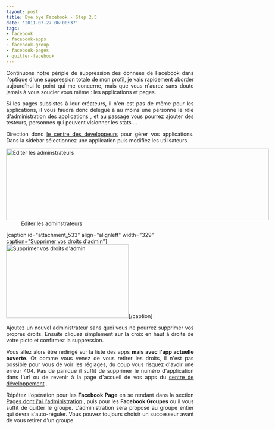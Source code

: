 ```yaml
---
layout: post
title: Bye bye Facebook - Step 2.5
date: '2011-07-27 06:00:37'
tags:
- facebook
- facebook-apps
- facebook-group
- facebook-pages
- quitter-facebook
---
```


<p style="text-align: justify;">Continuons notre périple de suppression des données de Facebook dans l'optique d'une suppression totale de mon profil, je vais rapidement aborder aujourd'hui le point qui me concerne, mais que vous n'aurez sans doute jamais à vous soucier vous même : les applications et pages.<!--more--></p>
<p style="text-align: justify;">Si les pages subsistes à leur créateurs, il n'en est pas de même pour les applications, il vous faudra donc délégué à au moins une personne le rôle d'administration des applications , et au passage vous pourrez ajouter des testeurs, personnes qui peuvent visionner les stats ...</p>
<p style="text-align: justify;">Direction donc <a title="Centre de dev Facebook" href="https://developers.facebook.com/" target="_blank">le centre des développeurs</a> pour gérer vos applications. Dans la sidebar sélectionnez une application puis modifiez les utilisateurs.</p>

<div class="mceTemp mceIEcenter" style="text-align: justify;"><dl id="attachment_532" class="wp-caption aligncenter" style="width: 716px;"><dt class="wp-caption-dt"><a href="https://clawfire.net/wp-content/uploads/edit-admin.png"><img class="size-full wp-image-532" title="Editer les adminstrateurs" src="https://clawfire.net/wp-content/uploads/edit-admin.png" alt="Editer les adminstrateurs" width="706" height="192" /></a></dt><dd class="wp-caption-dd">Editer les adminstrateurs</dd></dl></div>

[caption id="attachment_533" align="alignleft" width="329" caption="Supprimer vos droits d&#39;admin"]<a href="https://clawfire.net/wp-content/uploads/remove-admin.png"><img class="size-full wp-image-533" title="Remove App Admin" src="https://clawfire.net/wp-content/uploads/remove-admin.png" alt="Supprimer vos droits d'admin" width="329" height="198" /></a>[/caption]
<p style="text-align: justify;">Ajoutez un nouvel administrateur sans quoi vous ne pourrez supprimer vos propres droits. Ensuite cliquez simplement sur la croix en haut à droite de votre picto et confirmez la suppression.</p>
<p style="text-align: justify;">Vous allez alors être redirigé sur la liste des apps <strong>mais avec l'app actuelle ouverte</strong>. Or comme vous venez de vous retirer les droits, il n'est pas possible pour vous de voir les réglages, du coup vous risquez d'avoir une erreur 404. Pas de panique il suffit de supprimer le numéro d'application dans l'url ou de revenir à la page d'accueil de vos apps du <a title="Centre de Développement Facebook" href="https://developers.facebook.com/apps/" target="_blank">centre de développement</a> .</p>
<p style="text-align: justify;">Répétez l'opération pour les<strong> Facebook Page</strong> en se rendant dans la section <a title="Facebook : Pages dont j'ai l'administration" href="https://www.facebook.com/?sk=pages" target="_blank">Pages dont j'ai l'administration</a> , puis pour les <strong>Facebook Groupes</strong> ou il vous suffit de quitter le groupe. L'administration sera proposé au groupe entier qui devra s'auto-réguler. Vous pouvez toujours choisir un successeur avant de vous retirer d'un groupe.</p>